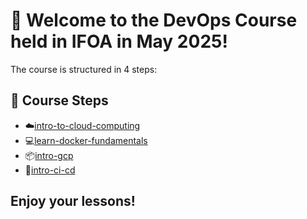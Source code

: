 # 👋 Welcome to the DevOps Course held in IFOA in May 2025!

The course is structured in 4 steps:

## 🚀 Course Steps

- ☁️[intro-to-cloud-computing](https://github.com/IFOA-2025-DevOps-Fundamentals/intro-to-cloud-computing)
- 💻[learn-docker-fundamentals](https://github.com/IFOA-2025-DevOps-Fundamentals/learn-docker-fundamentals)
- 📦[intro-gcp](https://github.com/IFOA-2025-DevOps-Fundamentals/intro-gcp)
- 🧰[intro-ci-cd](https://github.com/IFOA-2025-DevOps-Fundamentals/intro-ci-cd)

## Enjoy your lessons!
